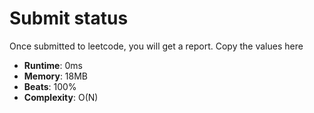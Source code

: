 # Submit status
Once submitted to leetcode, you will get a report. Copy the values here

* **Runtime**: 0ms 
* **Memory**: 18MB
* **Beats**: 100%
* **Complexity**: O(N)